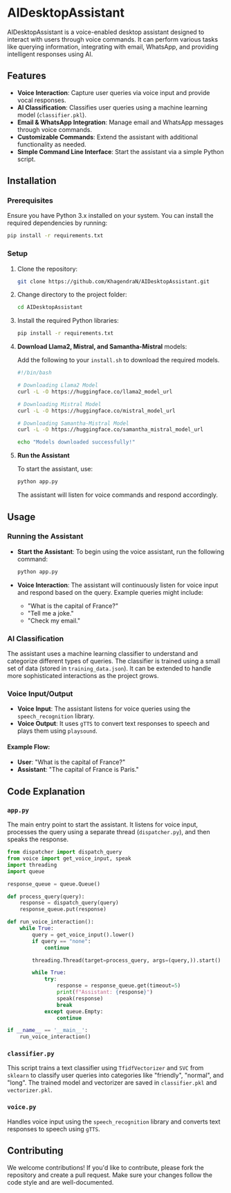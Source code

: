 # AIDesktopAssistant

AIDesktopAssistant is a voice-enabled desktop assistant designed to interact with users through voice commands. It can perform various tasks like querying information, integrating with email, WhatsApp, and providing intelligent responses using AI.

## Features

- **Voice Interaction**: Capture user queries via voice input and provide vocal responses.
- **AI Classification**: Classifies user queries using a machine learning model (`classifier.pkl`).
- **Email & WhatsApp Integration**: Manage email and WhatsApp messages through voice commands.
- **Customizable Commands**: Extend the assistant with additional functionality as needed.
- **Simple Command Line Interface**: Start the assistant via a simple Python script.

## Installation

### Prerequisites

Ensure you have Python 3.x installed on your system. You can install the required dependencies by running:

```bash
pip install -r requirements.txt
```

### Setup

1. Clone the repository:

   ```bash
   git clone https://github.com/KhagendraN/AIDesktopAssistant.git
   ```

2. Change directory to the project folder:

   ```bash
   cd AIDesktopAssistant
   ```

3. Install the required Python libraries:

   ```bash
   pip install -r requirements.txt
   ```

4. **Download Llama2, Mistral, and Samantha-Mistral** models:

   Add the following to your `install.sh` to download the required models.

   ```bash
   #!/bin/bash

   # Downloading Llama2 Model
   curl -L -O https://huggingface.co/llama2_model_url

   # Downloading Mistral Model
   curl -L -O https://huggingface.co/mistral_model_url

   # Downloading Samantha-Mistral Model
   curl -L -O https://huggingface.co/samantha_mistral_model_url

   echo "Models downloaded successfully!"
   ```

5. **Run the Assistant**

   To start the assistant, use:

   ```bash
   python app.py
   ```

   The assistant will listen for voice commands and respond accordingly.

## Usage

### Running the Assistant

- **Start the Assistant**: To begin using the voice assistant, run the following command:

  ```bash
  python app.py
  ```

- **Voice Interaction**: The assistant will continuously listen for voice input and respond based on the query. Example queries might include:
  - "What is the capital of France?"
  - "Tell me a joke."
  - "Check my email."

### AI Classification

The assistant uses a machine learning classifier to understand and categorize different types of queries. The classifier is trained using a small set of data (stored in `training_data.json`). It can be extended to handle more sophisticated interactions as the project grows.

### Voice Input/Output

- **Voice Input**: The assistant listens for voice queries using the `speech_recognition` library.
- **Voice Output**: It uses `gTTS` to convert text responses to speech and plays them using `playsound`.

#### Example Flow:

- **User**: "What is the capital of France?"
- **Assistant**: "The capital of France is Paris."

## Code Explanation

### `app.py`

The main entry point to start the assistant. It listens for voice input, processes the query using a separate thread (`dispatcher.py`), and then speaks the response.

```python
from dispatcher import dispatch_query
from voice import get_voice_input, speak
import threading
import queue

response_queue = queue.Queue()

def process_query(query):
    response = dispatch_query(query)
    response_queue.put(response)

def run_voice_interaction():
    while True:
        query = get_voice_input().lower()
        if query == "none":
            continue

        threading.Thread(target=process_query, args=(query,)).start()

        while True:
            try:
                response = response_queue.get(timeout=5)
                print(f"Assistant: {response}")
                speak(response)
                break
            except queue.Empty:
                continue

if __name__ == '__main__':
    run_voice_interaction()
```

### `classifier.py`

This script trains a text classifier using `TfidfVectorizer` and `SVC` from `sklearn` to classify user queries into categories like "friendly", "normal", and "long". The trained model and vectorizer are saved in `classifier.pkl` and `vectorizer.pkl`.

### `voice.py`

Handles voice input using the `speech_recognition` library and converts text responses to speech using `gTTS`.

## Contributing

We welcome contributions! If you'd like to contribute, please fork the repository and create a pull request. Make sure your changes follow the code style and are well-documented.

